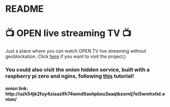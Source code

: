 # README

<h1>📺 OPEN live streaming TV 📺</h1>
<p>
  Just a place where you can watch OPEN TV live streaming without geoblockation. Click
  <a href="https://phaedonv.github.io/open_live/" target="_blank">here</a> if you want to visit the project;)
</p>

<h3>
    You could also visit the onion hidden service, built with a raspberry pi zero and nginx, following 
    <a href="https://www.youtube.com/watch?v=bllS9tkCkaM" target="_blank">this</a> tutorial!
<h4>
  onion link: http://uzh54jk2fuy4ziaazlfh74wmd5ashpbxu3aaqtbzsrnlj7ei5wmhxtid.onion/</br>
</h4>
<br>